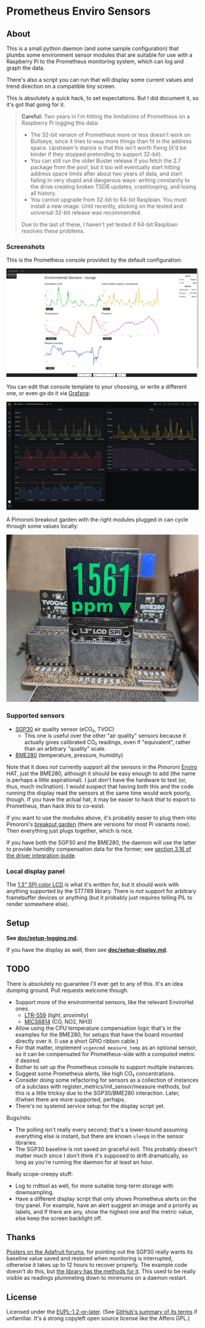 # Prometheus Enviro Sensors

## About

This is a small python daemon (and some sample configuration) that plumbs some environment sensor modules that are suitable for use with a Raspberry Pi to the Prometheus monitoring system, which can log and graph the data.

There's also a script you can run that will display some current values and trend direction on a compatible tiny screen.

This is absolutely a quick hack, to set expectations. But I did document it, so it's got that going for it.

> **Careful:** Two years in I'm hitting the limitations of Prometheus on a Raspberry Pi logging this data:
>
> - The 32-bit version of Prometheus more or less doesn't work on Bullseye, since it tries to `mmap` more things than fit in the address space. Upstream's stance is that this isn't worth fixing (it'd be kinder if they stopped pretending to support 32-bit).
> - You can still run the older Buster release if you fetch the 2.7 package from the pool, but it too will eventually start hitting address space limits after about two years of data, and start failing in very stupid and dangerous ways: writing constantly to the drive creating broken TSDB updates, crashlooping, and losing all history.
> - You cannot upgrade from 32-bit to 64-bit Raspbian. You must install a new image. Until recently, sticking on the tested and universal 32-bit release was recommended.
>
> Due to the last of these, I haven't yet tested if 64-bit Raspbian resolves these problems.

### Screenshots

This is the Prometheus console provided by the default configuration:

![Screenshot of sensor graphs](console-screenshot.png)

You can edit that console template to your choosing, or write a different one, or even go do it via [Grafana](https://prometheus.io/docs/visualization/grafana/):

![Screenshot of sensor graphs via Grafana](grafana.png)

A Pimoroni breakout garden with the right modules plugged in can cycle through some values locally:

![Photo of (very dusty) ST7789 LCD showing high but falling CO₂](spi-lcd-co2.jpg)

### Supported sensors

- [SGP30](https://shop.pimoroni.com/products/sgp30-air-quality-sensor-breakout) air quality sensor (eCO₂, TVOC)
  - This one is useful over the other "air quality" sensors because it actually gives calibrated CO₂ readings, even if "equivalent", rather than an arbitrary "quality" scale.
- [BME280](https://shop.pimoroni.com/products/bme280-breakout) (temperature, pressure, humidity)

Note that it does *not* currently support all the sensors in the Pimoroni [Enviro](https://shop.pimoroni.com/products/enviro) HAT, just the BME280, although it should be easy enough to add (the name is perhaps a little aspirational). I just don't have the hardware to test (or, thus, much inclination). I would suspect that having both this and the code running the display read the sensors at the same time would work poorly, though. If you have the actual hat, it may be easier to hack *that* to export to Prometheus, than hack *this* to co-exist.

If you want to use the modules above, it's probably easier to plug them into Pimoroni's [breakout garden](https://shop.pimoroni.com/products/breakout-garden-hat-i2c-spi) (there are versions for most Pi variants now). Then everything just plugs together, which is nice.

If you have both the SGP30 and the BME280, the daemon will use the latter to provide humidity compensation data for the former; see [section 3.16 of the driver integration guide](https://www.sensirion.com/fileadmin/user_upload/customers/sensirion/Dokumente/9_Gas_Sensors/Sensirion_Gas_Sensors_SGP30_Driver-Integration-Guide_SW_I2C.pdf).

### Local display panel

The [1.3" SPI color LCD](https://shop.pimoroni.com/products/1-3-spi-colour-lcd-240x240-breakout) is what it's written for, but it should work with anything supported by the ST7789 library. There is *not* support for arbitrary framebuffer devices or anything (but it probably just requires telling PIL to render somewhere else).

## Setup

**See [doc/setup-logging.md](doc/setup-logging.md).**

If you have the display as well, then see **[doc/setup-display.md](doc/setup-display.md)**.

## TODO

There is absolutely no guarantee I'll ever get to any of this. It's an idea dumping ground. Pull requests welcome though.

- Support more of the environmental sensors, like the relevant EnviroHat ones.
  - [LTR-559](https://shop.pimoroni.com/products/ltr-559-light-proximity-sensor-breakout) (light, proximity)
  - [MICS6814](https://shop.pimoroni.com/products/mics6814-gas-sensor-breakout) (CO, NO2, NH3)
- Allow using the CPU temperature compensation logic that's in the examples for the BME280, for setups that have the board mounted directly over it. (I use a short GPIO ribbon cable.)
- For that matter, implement `vcgencmd measure_temp` as an optional sensor, so it can be compensated for Prometheus-side with a computed metric if desired.
- Bother to set up the Prometheus console to support multiple instances.
- Suggest some Prometheus alerts, like high CO₂ concentrations.
- Consider doing some refactoring for sensors as a collection of instances of a subclass with register_metrics/init_sensor/measure methods, but this is a little tricksy due to the SGP30/BME280 interaction. Later, if/when there are more supported, perhaps.
- There's no systemd service setup for the display script yet.

Bugs/nits:

- The polling isn't really every second; that's a lower-bound assuming everything else is instant, but there are known `sleep`s in the sensor libraries.
- The SGP30 baseline is not saved on graceful exit. This probably doesn't matter much since I don't think it's supposed to drift dramatically, so long as you're running the daemon for at least an hour.

Really scope-creepy stuff:

- Log to rrdtool as well, for more suitable long-term storage with downsampling.
- Have a different display script that only shows Prometheus alerts on the tiny panel. For example, have an alert suggest an image and a priority as labels, and if there are any, show the highest one and the metric value, else keep the screen backlight off.

## Thanks

[Posters on the Adafruit forums](https://forums.adafruit.com/viewtopic.php?f=19&t=133097#p661509), for pointing out the SGP30 really wants its baseline value saved and restored when monitoring is interrupted, otherwise it takes up to 12 hours to recover properly. The example code doesn't do this, but [the library has the methods for it](https://github.com/pimoroni/sgp30-python/blob/master/library/sgp30/__init__.py#L165). This used to be really visible as readings plummeting down to minimums on a daemon restart.

## License

Licensed under the [EUPL-1.2-or-later](https://joinup.ec.europa.eu/collection/eupl/eupl-text-eupl-12).
(See [GitHub's summary of its terms](https://choosealicense.com/licenses/eupl-1.2/) if unfamiliar. It's a strong copyleft open source license like the Affero GPL.)
